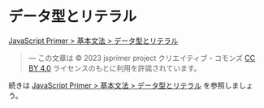 # データ型とリテラル

<a href="https://jsprimer.net/basic/data-type/" target="_blank" rel="noreferrer">JavaScript Primer > 基本文法 > データ型とリテラル</a>

> ― この文章は © 2023 jsprimer project クリエイティブ・コモンズ [CC BY 4.0](https://github.com/asciidwango/js-primer/blob/master/LICENSE-CC-BY) ライセンスのもとに利用を許諾されています。

続きは <a href="https://jsprimer.net/basic/data-type/" target="_blank" rel="noreferrer">JavaScript Primer > 基本文法 > データ型とリテラル</a> を参照しましょう。
